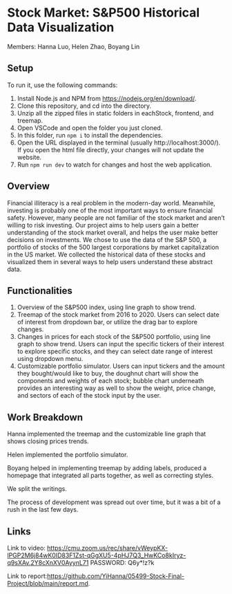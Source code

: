 # Stock Market: S&P500 Historical Data Visualization
Members: Hanna Luo, Helen Zhao, Boyang Lin

## Setup

To run it, use the following commands:

1. Install Node.js and NPM from https://nodejs.org/en/download/.
2. Clone this repository, and cd into the directory.
3. Unzip all the zipped files in static folders in eachStock, frontend, and treemap.
4. Open VSCode and open the folder you just cloned.
5. In this folder, run `npm i` to install the dependencies.
6. Open the URL displayed in the terminal (usually http://localhost:3000/). If you open the html file directly, your changes will not update the website.
6. Run `npm run dev` to watch for changes and host the web application.

## Overview
Financial illiteracy is a real problem in the modern-day world. Meanwhile, investing is probably one of the most important ways to ensure financial safety. However, many people are not familiar of the stock market and aren’t willing to risk investing. Our project aims to help users gain a better understanding of the stock market overall, and helps the user make better decisions on investments. We chose to use the data of the S&P 500, a portfolio of stocks of the 500 largest corporations by market capitalization in the US market. We collected the historical data of these stocks and visualized them in several ways to help users understand these abstract data.

## Functionalities
1. Overview of the S&P500 index, using line graph to show trend.
2. Treemap of the stock market from 2016 to 2020. Users can select date of interest from dropdown bar, or utilize the drag bar to explore changes.
3. Changes in prices for each stock of the S&P500 portfolio, using line graph to show trend. Users can input the specific tickers of their interest to explore specific stocks, and they can select date range of interest using dropdown menu.
4. Customizable portfolio simulator. Users can input tickers and the amount they bought/would like to buy, the doughnut chart will show the components and weights of each stock; bubble chart underneath provides an interesting way as well to show the weight, price change, and sectors of each of the stock input by the user.

## Work Breakdown
Hanna implemented the treemap and the customizable line graph that shows closing prices trends.

Helen implemented the portfolio simulator.

Boyang helped in implementing treemap by adding labels, produced a homepage that integrated all parts together, as well as correcting styles.

We split the writings.

The process of development was spread out over time, but it was a bit of a rush in the last few days.


## Links
Link to video: https://cmu.zoom.us/rec/share/vWeypKX-lPGP2M6j84wK0ID83F1Zst-qGgXU5-4pHJ7Q3_HwKCo8kIryz-q9sXAv.2Y8cXnXV0AyynL71
PASSWORD: Q6y*!z?k

Link to report:https://github.com/YiHanna/05499-Stock-Final-Project/blob/main/report.md.
